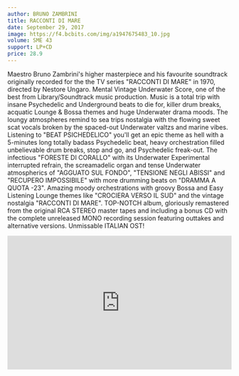 ```yaml
---
author: BRUNO ZAMBRINI
title: RACCONTI DI MARE
date: September 29, 2017
image: https://f4.bcbits.com/img/a1947675483_10.jpg
volume: SME 43
support: LP+CD
price: 28.9
---
```


Maestro Bruno Zambrini's higher masterpiece and his favourite soundtrack originally recorded for the the TV series "RACCONTI DI MARE" in 1970, directed by Nestore Ungaro. Mental Vintage Underwater Score, one of the best from Library/Soundtrack music production. Music is a total trip with insane Psychedelic and Underground beats to die for, killer drum breaks, acquatic Lounge & Bossa themes and huge Underwater drama moods. The loungy atmospheres remind to sea trips nostalgia with the flowing sweet scat vocals broken by the spaced-out Underwater valtzs and marine vibes. Listening to "BEAT PSICHEDELICO" you'll get an epic theme as hell with a 5-minutes long totally badass Psychedelic beat, heavy orchestration filled unbelievable drum breaks, stop and go, and Psychedelic freak-out. The infectious "FORESTE DI CORALLO" with its Underwater Experimental interrupted refrain, the screamadelic organ and tense Underwater atmospherics of "AGGUATO SUL FONDO", "TENSIONE NEGLI ABISSI" and "RECUPERO IMPOSSIBILE" with more drumming beats on "DRAMMA A QUOTA -23". Amazing moody orchestrations with groovy Bossa and Easy Listening Lounge themes like "CROCIERA VERSO IL SUD" and the vintage nostalgia "RACCONTI DI MARE". TOP-NOTCH album, gloriously remastered from the original RCA STEREO master tapes and including a bonus CD with the complete unreleased MONO recording session featuring outtakes and alternative versions. Unmissable ITALIAN OST!

<iframe width="100%" height="300" scrolling="no" frameborder="no" src="https://w.soundcloud.com/player/?url=https%3A//api.soundcloud.com/tracks/321812744&amp;color=%23ff5500&amp;auto_play=false&amp;hide_related=false&amp;show_comments=true&amp;show_user=true&amp;show_reposts=false&amp;show_teaser=true&amp;visual=true"></iframe>
